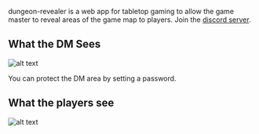 dungeon-revealer is a web app for tabletop gaming to allow the game master to reveal areas of the game map to players. Join the [discord server](https://discord.gg/dS5khqk).

## What the DM Sees

![alt text](https://user-images.githubusercontent.com/14338007/83942937-68312280-a7f8-11ea-9a63-8307f1c12d50.png "DM's View")

You can protect the DM area by setting a password.

## What the players see

![alt text](https://user-images.githubusercontent.com/14338007/83942940-6e270380-a7f8-11ea-9eb5-ec440ea57c83.png "Player's view")
